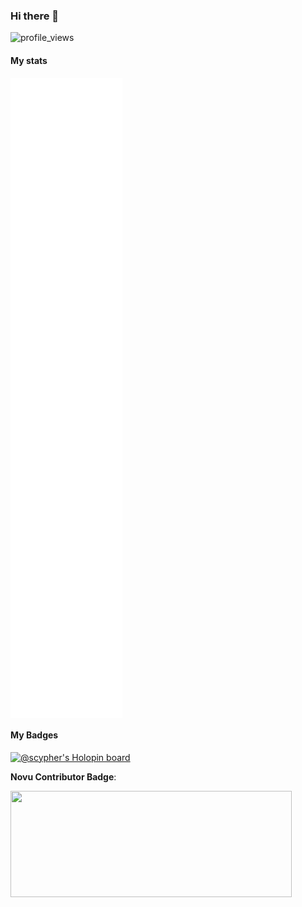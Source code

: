### Hi there 👋

![profile_views](https://komarev.com/ghpvc/?username=ShashankKumarSaxena)

#### My stats

<img align="center" src="/github-metrics.svg" alt="Shashank's github stats">
<!-- ![Metrics](https://metrics.lecoq.io/ShashankKumarSaxena) -->

#### My Badges

[![@scypher's Holopin board](https://holopin.io/api/user/board?user=scypher)](https://holopin.io/@scypher)

**Novu Contributor Badge**:

<a href="https://novu.co/contributors/ShashankKumarSaxena/"><img src="https://contributors.novu.co/profiles/ShashankKumarSaxena-small.jpg" height="170" width="450" alt="" /></a>
